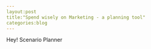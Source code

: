 ```yaml
---
layout:post
title:"Spend wisely on Marketing - a planning tool"
categories:blog
---
```


Hey! Scenario Planner